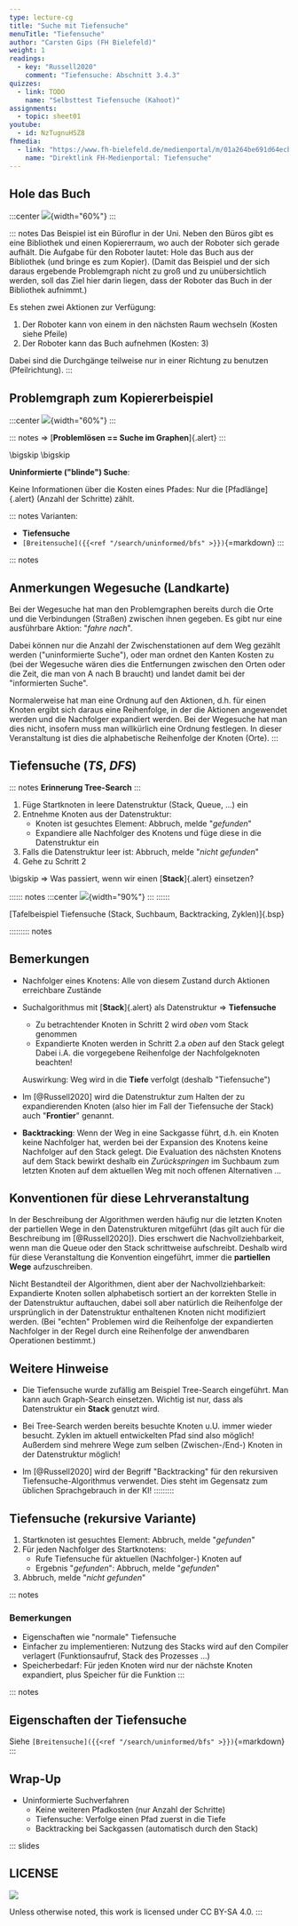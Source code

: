 ```yaml
---
type: lecture-cg
title: "Suche mit Tiefensuche"
menuTitle: "Tiefensuche"
author: "Carsten Gips (FH Bielefeld)"
weight: 1
readings:
  - key: "Russell2020"
    comment: "Tiefensuche: Abschnitt 3.4.3"
quizzes:
  - link: TODO
    name: "Selbsttest Tiefensuche (Kahoot)"
assignments:
  - topic: sheet01
youtube:
  - id: NzTugnuHSZ8
fhmedia:
  - link: "https://www.fh-bielefeld.de/medienportal/m/01a264be691d64ecb2ca389006177bec25cc3d31a750c648e0d7450d07cbf907dd98e0248ef97d40999f7fb06355f5235827bf05f3a087b8e2511bbd68d2d5da"
    name: "Direktlink FH-Medienportal: Tiefensuche"
---
```



## Hole das Buch

:::center
![](images/scene.png){width="60%"}
:::

::: notes
Das Beispiel ist ein Büroflur in der Uni. Neben den Büros gibt es eine Bibliothek
und einen Kopiererraum, wo auch der Roboter sich gerade aufhält. Die Aufgabe für
den Roboter lautet: Hole das Buch aus der Bibliothek (und bringe es zum Kopier).
(Damit das Beispiel und der sich daraus ergebende Problemgraph nicht zu groß und zu
unübersichtlich werden, soll das Ziel hier darin liegen, dass der Roboter das Buch
in der Bibliothek aufnimmt.)

Es stehen zwei Aktionen zur Verfügung:
1.  Der Roboter kann von einem in den nächsten Raum wechseln (Kosten siehe Pfeile)
2.  Der Roboter kann das Buch aufnehmen (Kosten: 3)

Dabei sind die Durchgänge teilweise nur in einer Richtung zu benutzen (Pfeilrichtung).
:::

## Problemgraph zum Kopiererbeispiel

:::center
![](images/graph.png){width="60%"}
:::

::: notes
=> [**Problemlösen == Suche im Graphen**]{.alert}
:::

\bigskip
\bigskip

**Uninformierte ("blinde") Suche**:

Keine Informationen über die Kosten eines Pfades: Nur die [Pfadlänge]{.alert} (Anzahl der Schritte) zählt.

::: notes
Varianten:
*   **Tiefensuche**
*   `[Breitensuche]({{<ref "/search/uninformed/bfs" >}})`{=markdown}
:::

::: notes
## Anmerkungen Wegesuche (Landkarte)

Bei der Wegesuche hat man den Problemgraphen bereits durch die Orte und die Verbindungen (Straßen)
zwischen ihnen gegeben. Es gibt nur eine ausführbare Aktion: "*fahre nach*".

Dabei können nur die Anzahl der Zwischenstationen auf dem Weg gezählt werden ("uninformierte
Suche"), oder man ordnet den Kanten Kosten zu (bei der Wegesuche wären dies die Entfernungen
zwischen den Orten oder die Zeit, die man von A nach B braucht) und landet damit bei der
"informierten Suche".

Normalerweise hat man eine Ordnung auf den Aktionen, d.h. für einen Knoten ergibt sich daraus
eine Reihenfolge, in der die Aktionen angewendet werden und die Nachfolger expandiert werden.
Bei der Wegesuche hat man dies nicht, insofern muss man willkürlich eine Ordnung festlegen.
In dieser Veranstaltung ist dies die alphabetische Reihenfolge der Knoten (Orte).
:::


## Tiefensuche (*TS*, *DFS*)

::: notes
**Erinnerung Tree-Search**
:::

1.  Füge Startknoten in leere Datenstruktur (Stack, Queue, ...) ein
2.  Entnehme Knoten aus der Datenstruktur:
    -   Knoten ist gesuchtes Element: Abbruch, melde "*gefunden*"
    -   Expandiere alle Nachfolger des Knotens und füge diese in die
        Datenstruktur ein
3.  Falls die Datenstruktur leer ist: Abbruch, melde "*nicht gefunden*"
4.  Gehe zu Schritt 2

\bigskip
=> Was passiert, wenn wir einen [**Stack**]{.alert} einsetzen?

:::::: notes
:::center
![](images/tafelbeispiel.png){width="90%"}
:::
::::::

[Tafelbeispiel Tiefensuche (Stack, Suchbaum, Backtracking, Zyklen)]{.bsp}

<!-- XXX
* Beispiel mit *gerichteten* Kanten, um lange Zyklen an Tafelbeispiel zu vermeiden
* Sackgasse möglichst "früh" (A-B-C (C: Sackgasse), A-B-D, und von D geht's weiter ...)
* Diskussion: Zyklen sind normalerweise möglich (wenn eine Aktion den Vorgängerzustand "erreicht")
-->

::::::::: notes
## Bemerkungen

*   Nachfolger eines Knotens: Alle von diesem Zustand durch Aktionen erreichbare Zustände

*   Suchalgorithmus mit [**Stack**]{.alert} als Datenstruktur => **Tiefensuche**
    *   Zu betrachtender Knoten in Schritt 2 wird *oben* vom Stack genommen
    *   Expandierte Knoten werden in Schritt 2.a *oben* auf den Stack gelegt
        Dabei i.A. die vorgegebene Reihenfolge der Nachfolgeknoten beachten!

    Auswirkung: Weg wird in die **Tiefe** verfolgt (deshalb "Tiefensuche")

*   Im [@Russell2020] wird die Datenstruktur zum Halten der zu expandierenden Knoten (also
    hier im Fall der Tiefensuche der Stack) auch "**Frontier**" genannt.

*   **Backtracking**: Wenn der Weg in eine Sackgasse führt, d.h. ein Knoten
    keine Nachfolger hat, werden bei der Expansion des Knotens keine Nachfolger
    auf den Stack gelegt. Die Evaluation des nächsten Knotens auf dem Stack
    bewirkt deshalb ein *Zurückspringen* im Suchbaum zum letzten Knoten auf dem
    aktuellen Weg mit noch offenen Alternativen ...


## Konventionen für diese Lehrveranstaltung

In der Beschreibung der Algorithmen werden häufig nur die letzten Knoten der partiellen Wege
in den Datenstrukturen mitgeführt (das gilt auch für die Beschreibung im [@Russell2020]). Dies
erschwert die Nachvollziehbarkeit, wenn man die Queue oder den Stack schrittweise aufschreibt.
Deshalb wird für diese Veranstaltung die Konvention eingeführt, immer die **partiellen Wege**
aufzuschreiben.

Nicht Bestandteil der Algorithmen, dient aber der Nachvollziehbarkeit: Expandierte Knoten
sollen alphabetisch sortiert an der korrekten Stelle in der Datenstruktur auftauchen, dabei
soll aber natürlich die Reihenfolge der ursprünglich in der Datenstruktur enthaltenen Knoten
nicht modifiziert werden. (Bei "echten" Problemen wird die Reihenfolge der expandierten
Nachfolger in der Regel durch eine Reihenfolge der anwendbaren Operationen bestimmt.)


## Weitere Hinweise

*   Die Tiefensuche wurde zufällig am Beispiel Tree-Search eingeführt. Man kann auch Graph-Search
    einsetzen. Wichtig ist nur, dass als Datenstruktur ein **Stack** genutzt wird.

*   Bei Tree-Search werden bereits besuchte Knoten u.U. immer wieder besucht. Zyklen im aktuell
    entwickelten Pfad sind also möglich! Außerdem sind mehrere Wege zum selben (Zwischen-/End-)
    Knoten in der Datenstruktur möglich!

*   Im [@Russell2020] wird der Begriff "Backtracking" für den rekursiven Tiefensuche-Algorithmus
    verwendet. Dies steht im Gegensatz zum üblichen Sprachgebrauch in der KI!
:::::::::


## Tiefensuche (rekursive Variante)

1.  Startknoten ist gesuchtes Element: Abbruch, melde "*gefunden*"
2.  Für jeden Nachfolger des Startknotens:
    -   Rufe Tiefensuche für aktuellen (Nachfolger-) Knoten auf
    -   Ergebnis "*gefunden*": Abbruch, melde "*gefunden*"
3.  Abbruch, melde "*nicht gefunden*"

::: notes
### Bemerkungen

*   Eigenschaften wie "normale" Tiefensuche
*   Einfacher zu implementieren: Nutzung des Stacks wird auf den Compiler
    verlagert (Funktionsaufruf, Stack des Prozesses ...)
*   Speicherbedarf: Für jeden Knoten wird nur der nächste Knoten expandiert,
    plus Speicher für die Funktion
:::


::: notes
## Eigenschaften der Tiefensuche

Siehe `[Breitensuche]({{<ref "/search/uninformed/bfs" >}})`{=markdown}
:::


## Wrap-Up

*   Uninformierte Suchverfahren
    *   Keine weiteren Pfadkosten (nur Anzahl der Schritte)
    *   Tiefensuche: Verfolge einen Pfad zuerst in die Tiefe
    *   Backtracking bei Sackgassen (automatisch durch den Stack)







<!-- DO NOT REMOVE - THIS IS A LAST SLIDE TO INDICATE THE LICENSE AND POSSIBLE EXCEPTIONS (IMAGES, ...). -->
::: slides
## LICENSE
![](https://licensebuttons.net/l/by-sa/4.0/88x31.png)

Unless otherwise noted, this work is licensed under CC BY-SA 4.0.
:::
